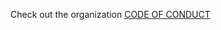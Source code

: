 Check out the organization [CODE OF CONDUCT](https://github.com/tuist/tuist/blob/main/docs/contribution/code-of-conduct.md)
